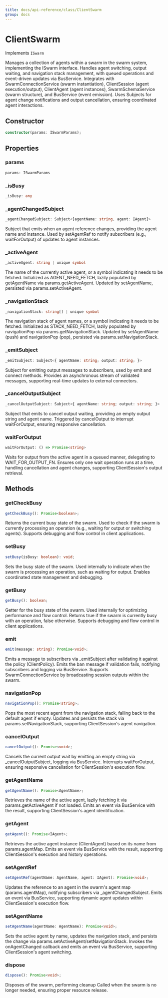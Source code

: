 ```yaml
---
title: docs/api-reference/class/ClientSwarm
group: docs
---
```


# ClientSwarm

Implements `ISwarm`

Manages a collection of agents within a swarm in the swarm system, implementing the ISwarm interface.
Handles agent switching, output waiting, and navigation stack management, with queued operations and event-driven updates via BusService.
Integrates with SwarmConnectionService (swarm instantiation), ClientSession (agent execution/output), ClientAgent (agent instances),
SwarmSchemaService (swarm structure), and BusService (event emission).
Uses Subjects for agent change notifications and output cancellation, ensuring coordinated agent interactions.

## Constructor

```ts
constructor(params: ISwarmParams);
```

## Properties

### params

```ts
params: ISwarmParams
```

### _isBusy

```ts
_isBusy: any
```

### _agentChangedSubject

```ts
_agentChangedSubject: Subject<[agentName: string, agent: IAgent]>
```

Subject that emits when an agent reference changes, providing the agent name and instance.
Used by setAgentRef to notify subscribers (e.g., waitForOutput) of updates to agent instances.

### _activeAgent

```ts
_activeAgent: string | unique symbol
```

The name of the currently active agent, or a symbol indicating it needs to be fetched.
Initialized as AGENT_NEED_FETCH, lazily populated by getAgentName via params.getActiveAgent.
Updated by setAgentName, persisted via params.setActiveAgent.

### _navigationStack

```ts
_navigationStack: string[] | unique symbol
```

The navigation stack of agent names, or a symbol indicating it needs to be fetched.
Initialized as STACK_NEED_FETCH, lazily populated by navigationPop via params.getNavigationStack.
Updated by setAgentName (push) and navigationPop (pop), persisted via params.setNavigationStack.

### _emitSubject

```ts
_emitSubject: Subject<{ agentName: string; output: string; }>
```

Subject for emitting output messages to subscribers, used by emit and connect methods.
Provides an asynchronous stream of validated messages, supporting real-time updates to external connectors.

### _cancelOutputSubject

```ts
_cancelOutputSubject: Subject<{ agentName: string; output: string; }>
```

Subject that emits to cancel output waiting, providing an empty output string and agent name.
Triggered by cancelOutput to interrupt waitForOutput, ensuring responsive cancellation.

### waitForOutput

```ts
waitForOutput: () => Promise<string>
```

Waits for output from the active agent in a queued manner, delegating to WAIT_FOR_OUTPUT_FN.
Ensures only one wait operation runs at a time, handling cancellation and agent changes, supporting ClientSession's output retrieval.

## Methods

### getCheckBusy

```ts
getCheckBusy(): Promise<boolean>;
```

Returns the current busy state of the swarm.
Used to check if the swarm is currently processing an operation (e.g., waiting for output or switching agents).
Supports debugging and flow control in client applications.

### setBusy

```ts
setBusy(isBusy: boolean): void;
```

Sets the busy state of the swarm.
Used internally to indicate when the swarm is processing an operation, such as waiting for output.
Enables coordinated state management and debugging.

### getBusy

```ts
getBusy(): boolean;
```

Getter for the busy state of the swarm.
Used internally for optimizing performance and flow control.
Returns true if the swarm is currently busy with an operation, false otherwise.
Supports debugging and flow control in client applications.

### emit

```ts
emit(message: string): Promise<void>;
```

Emits a message to subscribers via _emitSubject after validating it against the policy (ClientPolicy).
Emits the ban message if validation fails, notifying subscribers and logging via BusService.
Supports SwarmConnectionService by broadcasting session outputs within the swarm.

### navigationPop

```ts
navigationPop(): Promise<string>;
```

Pops the most recent agent from the navigation stack, falling back to the default agent if empty.
Updates and persists the stack via params.setNavigationStack, supporting ClientSession's agent navigation.

### cancelOutput

```ts
cancelOutput(): Promise<void>;
```

Cancels the current output wait by emitting an empty string via _cancelOutputSubject, logging via BusService.
Interrupts waitForOutput, ensuring responsive cancellation for ClientSession's execution flow.

### getAgentName

```ts
getAgentName(): Promise<AgentName>;
```

Retrieves the name of the active agent, lazily fetching it via params.getActiveAgent if not loaded.
Emits an event via BusService with the result, supporting ClientSession's agent identification.

### getAgent

```ts
getAgent(): Promise<IAgent>;
```

Retrieves the active agent instance (ClientAgent) based on its name from params.agentMap.
Emits an event via BusService with the result, supporting ClientSession's execution and history operations.

### setAgentRef

```ts
setAgentRef(agentName: AgentName, agent: IAgent): Promise<void>;
```

Updates the reference to an agent in the swarm's agent map (params.agentMap), notifying subscribers via _agentChangedSubject.
Emits an event via BusService, supporting dynamic agent updates within ClientSession's execution flow.

### setAgentName

```ts
setAgentName(agentName: AgentName): Promise<void>;
```

Sets the active agent by name, updates the navigation stack, and persists the change via params.setActiveAgent/setNavigationStack.
Invokes the onAgentChanged callback and emits an event via BusService, supporting ClientSession's agent switching.

### dispose

```ts
dispose(): Promise<void>;
```

Disposes of the swarm, performing cleanup
Called when the swarm is no longer needed, ensuring proper resource release.
